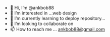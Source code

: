 - 👋 Hi, I’m @ankbob88
- 👀 I’m interested in ...web design
- 🌱 I’m currently learning to deploy repository...
- 💞️ I’m looking to collaborate on 
- 📫 How to reach me ... ankbob88@gmail.com

<!---
ankbob88/ankbob88 is a ✨ special ✨ repository because its `README.md` (this file) appears on your GitHub profile.
You can click the Preview link to take a look at your changes.


